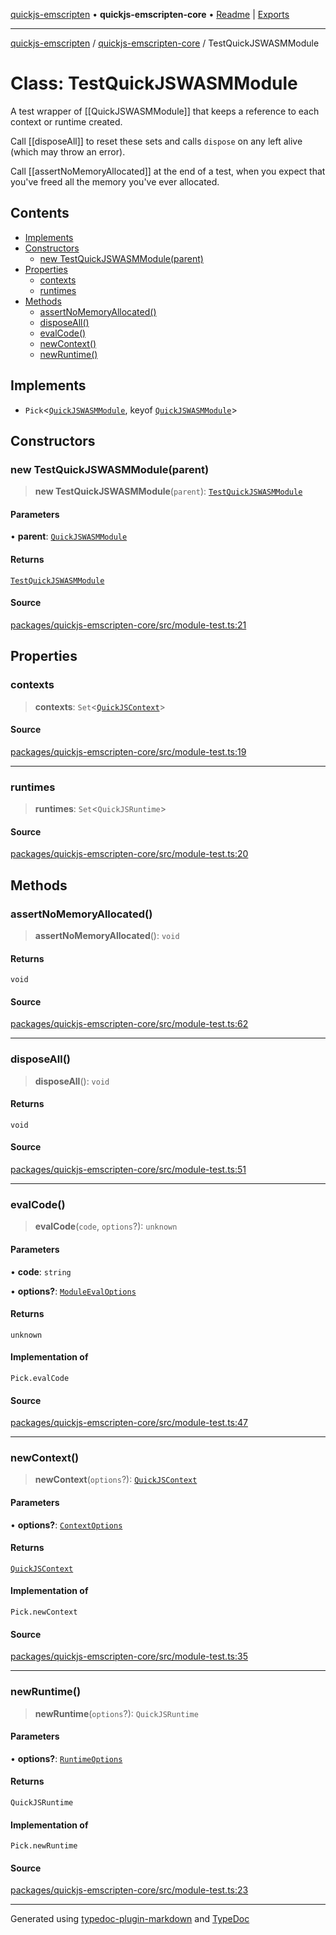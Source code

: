[quickjs-emscripten](../../packages.md) • **quickjs-emscripten-core** • [Readme](../index.md) \| [Exports](../exports.md)

***

[quickjs-emscripten](../../packages.md) / [quickjs-emscripten-core](../exports.md) / TestQuickJSWASMModule

# Class: TestQuickJSWASMModule

A test wrapper of [[QuickJSWASMModule]] that keeps a reference to each
context or runtime created.

Call [[disposeAll]] to reset these sets and calls `dispose` on any left alive
(which may throw an error).

Call [[assertNoMemoryAllocated]] at the end of a test, when you expect that you've
freed all the memory you've ever allocated.

## Contents

- [Implements](TestQuickJSWASMModule.md#implements)
- [Constructors](TestQuickJSWASMModule.md#constructors)
  - [new TestQuickJSWASMModule(parent)](TestQuickJSWASMModule.md#new-testquickjswasmmoduleparent)
- [Properties](TestQuickJSWASMModule.md#properties)
  - [contexts](TestQuickJSWASMModule.md#contexts)
  - [runtimes](TestQuickJSWASMModule.md#runtimes)
- [Methods](TestQuickJSWASMModule.md#methods)
  - [assertNoMemoryAllocated()](TestQuickJSWASMModule.md#assertnomemoryallocated)
  - [disposeAll()](TestQuickJSWASMModule.md#disposeall)
  - [evalCode()](TestQuickJSWASMModule.md#evalcode)
  - [newContext()](TestQuickJSWASMModule.md#newcontext)
  - [newRuntime()](TestQuickJSWASMModule.md#newruntime)

## Implements

- `Pick`\<[`QuickJSWASMModule`](QuickJSWASMModule.md), keyof [`QuickJSWASMModule`](QuickJSWASMModule.md)\>

## Constructors

### new TestQuickJSWASMModule(parent)

> **new TestQuickJSWASMModule**(`parent`): [`TestQuickJSWASMModule`](TestQuickJSWASMModule.md)

#### Parameters

• **parent**: [`QuickJSWASMModule`](QuickJSWASMModule.md)

#### Returns

[`TestQuickJSWASMModule`](TestQuickJSWASMModule.md)

#### Source

[packages/quickjs-emscripten-core/src/module-test.ts:21](https://github.com/justjake/quickjs-emscripten/blob/main/packages/quickjs-emscripten-core/src/module-test.ts#L21)

## Properties

### contexts

> **contexts**: `Set`\<[`QuickJSContext`](QuickJSContext.md)\>

#### Source

[packages/quickjs-emscripten-core/src/module-test.ts:19](https://github.com/justjake/quickjs-emscripten/blob/main/packages/quickjs-emscripten-core/src/module-test.ts#L19)

***

### runtimes

> **runtimes**: `Set`\<`QuickJSRuntime`\>

#### Source

[packages/quickjs-emscripten-core/src/module-test.ts:20](https://github.com/justjake/quickjs-emscripten/blob/main/packages/quickjs-emscripten-core/src/module-test.ts#L20)

## Methods

### assertNoMemoryAllocated()

> **assertNoMemoryAllocated**(): `void`

#### Returns

`void`

#### Source

[packages/quickjs-emscripten-core/src/module-test.ts:62](https://github.com/justjake/quickjs-emscripten/blob/main/packages/quickjs-emscripten-core/src/module-test.ts#L62)

***

### disposeAll()

> **disposeAll**(): `void`

#### Returns

`void`

#### Source

[packages/quickjs-emscripten-core/src/module-test.ts:51](https://github.com/justjake/quickjs-emscripten/blob/main/packages/quickjs-emscripten-core/src/module-test.ts#L51)

***

### evalCode()

> **evalCode**(`code`, `options`?): `unknown`

#### Parameters

• **code**: `string`

• **options?**: [`ModuleEvalOptions`](../interfaces/ModuleEvalOptions.md)

#### Returns

`unknown`

#### Implementation of

`Pick.evalCode`

#### Source

[packages/quickjs-emscripten-core/src/module-test.ts:47](https://github.com/justjake/quickjs-emscripten/blob/main/packages/quickjs-emscripten-core/src/module-test.ts#L47)

***

### newContext()

> **newContext**(`options`?): [`QuickJSContext`](QuickJSContext.md)

#### Parameters

• **options?**: [`ContextOptions`](../interfaces/ContextOptions.md)

#### Returns

[`QuickJSContext`](QuickJSContext.md)

#### Implementation of

`Pick.newContext`

#### Source

[packages/quickjs-emscripten-core/src/module-test.ts:35](https://github.com/justjake/quickjs-emscripten/blob/main/packages/quickjs-emscripten-core/src/module-test.ts#L35)

***

### newRuntime()

> **newRuntime**(`options`?): `QuickJSRuntime`

#### Parameters

• **options?**: [`RuntimeOptions`](../interfaces/RuntimeOptions.md)

#### Returns

`QuickJSRuntime`

#### Implementation of

`Pick.newRuntime`

#### Source

[packages/quickjs-emscripten-core/src/module-test.ts:23](https://github.com/justjake/quickjs-emscripten/blob/main/packages/quickjs-emscripten-core/src/module-test.ts#L23)

***

Generated using [typedoc-plugin-markdown](https://www.npmjs.com/package/typedoc-plugin-markdown) and [TypeDoc](https://typedoc.org/)
